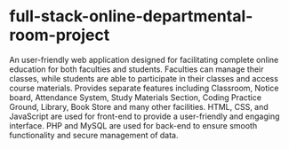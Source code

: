 # full-stack-online-departmental-room-project
An user-friendly web application designed for facilitating complete online education for both faculties and students.
Faculties can manage their classes, while students are able to participate in their classes and access course materials.
Provides separate features including Classroom, Notice board, Attendance System, Study Materials Section, Coding Practice Ground, Library, Book Store and many other facilities.
HTML, CSS, and JavaScript are used for front-end to provide a user-friendly and engaging interface.
PHP and MySQL are used for back-end to ensure smooth functionality and secure management of data.
